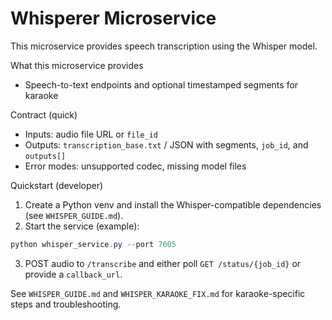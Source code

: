 # Whisperer Microservice

This microservice provides speech transcription using the Whisper model.

What this microservice provides
- Speech-to-text endpoints and optional timestamped segments for karaoke

Contract (quick)
- Inputs: audio file URL or `file_id`
- Outputs: `transcription_base.txt` / JSON with segments, `job_id`, and `outputs[]`
- Error modes: unsupported codec, missing model files

Quickstart (developer)
1. Create a Python venv and install the Whisper-compatible dependencies (see `WHISPER_GUIDE.md`).
2. Start the service (example):

```powershell
python whisper_service.py --port 7005
```

3. POST audio to `/transcribe` and either poll `GET /status/{job_id}` or provide a `callback_url`.

See `WHISPER_GUIDE.md` and `WHISPER_KARAOKE_FIX.md` for karaoke-specific steps and troubleshooting.

